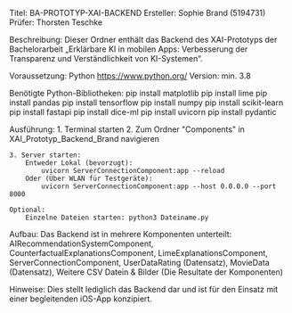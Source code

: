 Titel: BA-PROTOTYP-XAI-BACKEND
Ersteller: Sophie Brand (5194731)
Prüfer: Thorsten Teschke

Beschreibung:  Dieser Ordner enthält das Backend des XAI-Prototyps der Bachelorarbeit „Erklärbare KI in mobilen Apps: Verbesserung der Transparenz und Verständlichkeit von KI-Systemen“.

Voraussetzung: Python https://www.python.org/
		Version: min. 3.8 

Benötigte Python-Bibliotheken:
	pip install matplotlib
	pip install lime
	pip install pandas
	pip install tensorflow
	pip install numpy
	pip install scikit-learn
	pip install fastapi
	pip install dice-ml
	pip install uvicorn
	pip install pydantic

Ausführung: 
	1. Terminal starten 
	2. Zum Ordner "Components" in XAI_Prototyp_Backend_Brand navigieren

	3. Server starten: 
		Entweder Lokal (bevorzugt): 
			uvicorn ServerConnectionComponent:app --reload
		Oder (Über WLAN für Testgeräte): 
			uvicorn ServerConnectionComponent:app --host 0.0.0.0 --port 8000

	Optional: 
		Einzelne Dateien starten: python3 Dateiname.py

Aufbau: 
Das Backend ist in mehrere Komponenten unterteilt: AIRecommendationSystemComponent, 																						CounterfactualExplanationsComponent,
						LimeExplanationsComponent,
						ServerConnectionComponent,
						UserDataRating (Datensatz),
						MovieData (Datensatz),
						Weitere CSV Datein & Bilder (Die Resultate der Komponenten)

Hinweise: Dies stellt lediglich das Backend dar und ist für den Einsatz mit einer begleitenden iOS-App konzipiert.
	
